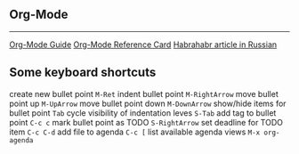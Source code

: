 Org-Mode
--------
--------

[Org-Mode Guide](https://orgmode.org/guide/)
[Org-Mode Reference Card](https://orgmode.org/orgcard.pdf)
[Habrahabr article in Russian](https://habrahabr.ru/post/105300/https://habrahabr.ru/post/105300/)

Some keyboard shortcuts
-----------------------

create new bullet point					`M-Ret`
indent bullet point						`M-RightArrow`
move bullet point up					`M-UpArrow`
move bullet point down					`M-DownArrow`
show/hide items for bullet point		`Tab`
cycle visibility of indentation leves	`S-Tab`
add tag to bullet point					`C-c c`
mark bullet point as TODO				`S-RightArrow`
set deadline for TODO item				`C-c C-d`
add file to agenda						`C-c [`
list available agenda views				`M-x org-agenda`
